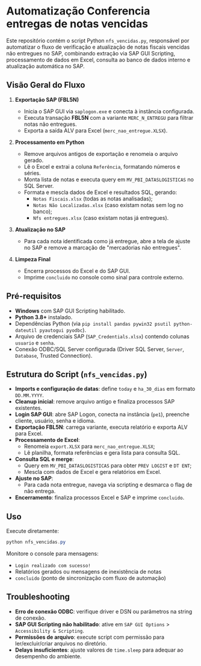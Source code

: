 # Automatização Conferencia entregas de notas vencidas

Este repositório contém o script Python `nfs_vencidas.py`, responsável por automatizar o fluxo de verificação e atualização de notas fiscais vencidas não entregues no SAP, combinando extração via SAP GUI Scripting, processamento de dados em Excel, consulta ao banco de dados interno e atualização automática no SAP.

## Visão Geral do Fluxo

1. **Exportação SAP (FBL5N)**
   - Inicia o SAP GUI via `saplogon.exe` e conecta à instância configurada.
   - Executa transação **FBL5N** com a variante `MERC_N_ENTREGU` para filtrar notas não entregues.
   - Exporta a saída ALV para Excel (`merc_nao_entregue.XLSX`).

2. **Processamento em Python**
   - Remove arquivos antigos de exportação e renomeia o arquivo gerado.
   - Lê o Excel e extrai a coluna `Referência`, formatando números e séries.
   - Monta lista de notas e executa query em `MV_PBI_DATASLOGISTICAS` no SQL Server.
   - Formata e mescla dados de Excel e resultados SQL, gerando:
     - `Notas Fiscais.xlsx` (todas as notas analisadas);
     - `Notas Não Localizadas.xlsx` (caso existam notas sem log no banco);
     - `Nfs entregues.xlsx` (caso existam notas já entregues).

3. **Atualização no SAP**
   - Para cada nota identificada como já entregue, abre a tela de ajuste no SAP e remove a marcação de "mercadorias não entregues".

4. **Limpeza Final**
   - Encerra processos do Excel e do SAP GUI.
   - Imprime `concluido` no console como sinal para controle externo.

## Pré-requisitos

- **Windows** com SAP GUI Scripting habilitado.
- **Python 3.8+** instalado.
- Dependências Python (via `pip install pandas pywin32 psutil python-dateutil pyautogui pyodbc`).
- Arquivo de credenciais SAP (`SAP_Credentials.xlsx`) contendo colunas `usuario` e `senha`.
- Conexão ODBC/SQL Server configurada (Driver SQL Server, `Server`, `Database`, Trusted Connection). 

## Estrutura do Script (`nfs_vencidas.py`)

- **Imports e configuração de datas**: define `today` e `ha_30_dias` em formato `DD.MM.YYYY`.
- **Cleanup inicial**: remove arquivo antigo e finaliza processos SAP existentes.
- **Login SAP GUI**: abre SAP Logon, conecta na instância (`pe1`), preenche cliente, usuário, senha e idioma.
- **Exportação FBL5N**: carrega variante, executa relatório e exporta ALV para Excel.
- **Processamento de Excel**:
  - Renomeia `export.XLSX` para `merc_nao_entregue.XLSX`;
  - Lê planilha, formata referências e gera lista para consulta SQL.
- **Consulta SQL e merge**:
  - Query em `MV_PBI_DATASLOGISTICAS` para obter `PREV LOGIST` e `DT ENT`;
  - Mescla com dados de Excel e gera relatórios em Excel.
- **Ajuste no SAP**:
  - Para cada nota entregue, navega via scripting e desmarca o flag de não entrega.
- **Encerramento**: finaliza processos Excel e SAP e imprime `concluido`.

## Uso

Execute diretamente:

```powershell
python nfs_vencidas.py
```

Monitore o console para mensagens:

- `Login realizado com sucesso!`
- Relatórios gerados ou mensagens de inexistência de notas
- `concluido` (ponto de sincronização com fluxo de automação)

## Troubleshooting

- **Erro de conexão ODBC**: verifique driver e DSN ou parâmetros na string de conexão.
- **SAP GUI Scripting não habilitado**: ative em `SAP GUI Options` > `Accessibility & Scripting`.
- **Permissões de arquivo**: execute script com permissão para ler/excluir/criar arquivos no diretório.
- **Delays insuficientes**: ajuste valores de `time.sleep` para adequar ao desempenho do ambiente.


